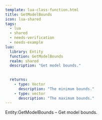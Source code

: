 ```yaml
---
template: lua-class-function.html
title: GetModelBounds
icon: lua-shared
tags:
  - lua
  - shared
  - needs-verification
  - needs-example
lua:
  library: Entity
  function: GetModelBounds
  realm: shared
  description: "Get model bounds."
  
  
  returns:
    - type: Vector
      description: "The minimum bounds."
    - type: vector
      description: "The maximum bounds."
---
```


<div class="lua__search__keywords">
Entity:GetModelBounds &#x2013; Get model bounds.
</div>
